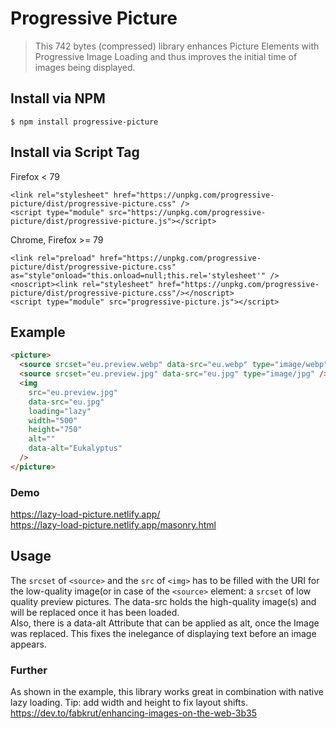 # Progressive Picture

> This 742 bytes (compressed) library enhances Picture Elements with Progressive Image Loading and thus improves the initial time of images being displayed.

## Install via NPM

```
$ npm install progressive-picture
```

## Install via Script Tag

Firefox < 79

```
<link rel="stylesheet" href="https://unpkg.com/progressive-picture/dist/progressive-picture.css" />
<script type="module" src="https://unpkg.com/progressive-picture/dist/progressive-picture.js"></script>
```

Chrome, Firefox >= 79

```
<link rel="preload" href="https://unpkg.com/progressive-picture/dist/progressive-picture.css" as="style"onload="this.onload=null;this.rel='stylesheet'" />
<noscript><link rel="stylesheet" href="https://unpkg.com/progressive-picture/dist/progressive-picture.css"/></noscript>
<script type="module" src="progressive-picture.js"></script>
```

## Example

```html
<picture>
  <source srcset="eu.preview.webp" data-src="eu.webp" type="image/webp" />
  <source srcset="eu.preview.jpg" data-src="eu.jpg" type="image/jpg" />
  <img
    src="eu.preview.jpg"
    data-src="eu.jpg"
    loading="lazy"
    width="500"
    height="750"
    alt=""
    data-alt="Eukalyptus"
  />
</picture>
```

### Demo

https://lazy-load-picture.netlify.app/  
https://lazy-load-picture.netlify.app/masonry.html

## Usage

The `srcset` of `<source>` and the `src` of `<img>` has to be filled with the URI for the low-quality image(or in case of the `<source>` element: a `srcset` of low quality preview pictures. The data-src holds the high-quality image(s) and will be replaced once it has been loaded.  
Also, there is a data-alt Attribute that can be applied as alt, once the Image was replaced. This fixes the inelegance of displaying text before an image appears.

### Further

As shown in the example, this library works great in combination with native lazy loading. Tip: add width and height to fix layout shifts.
https://dev.to/fabkrut/enhancing-images-on-the-web-3b35

